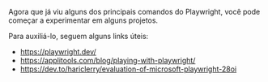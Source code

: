 Agora que já viu alguns dos principais comandos do Playwright, você pode começar a experimentar em alguns projetos. 

Para auxiliá-lo, seguem alguns links úteis:

- https://playwright.dev/
- https://applitools.com/blog/playing-with-playwright/
- https://dev.to/hariclerry/evaluation-of-microsoft-playwright-28oi

